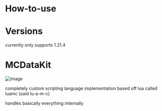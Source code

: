 # How-to-use

# Versions
currently only supports 1.21.4

# MCDataKit

![image](https://github.com/user-attachments/assets/1b86772d-b18f-4847-a1c8-7dfd13b6cfdb)

completely custom scripting language implementation based off lua called luamc (said lu-a-m-c)

handles basically everything internally
